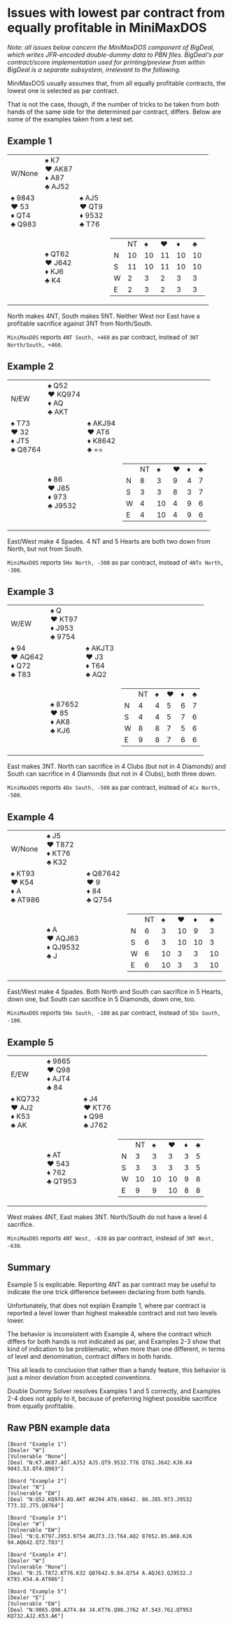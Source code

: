 Issues with lowest par contract from equally profitable in MiniMaxDOS
=====================================================================

*Note: all issues below concern the MiniMaxDOS component of BigDeal, which writes JFR-encoded double-dummy data to PBN files. BigDeal's par contract/score implementation used for printing/preview from within BigDeal is a separate subsystem, irrelevant to the following.*

MiniMaxDOS usually assumes that, from all equally profitable contracts, the lowest one is selected as par contract.

That is not the case, though, if the number of tricks to be taken from both hands of the same side for the determined par contract, differs. Below are some of the examples taken from a test set.

Example 1
---------

<table>
  <tr>
    <td>W/None</td>
    <td>
      ♠ K7<br />
      ♥ AK87<br />
      ♦ A87<br />
      ♣ AJ52
    </td>
    <td></td>
    <td></td>
  </tr>
  <tr>
    <td>
      ♠ 9843<br />
      ♥ 53<br />
      ♦ QT4<br />
      ♣ Q983
    </td>
    <td></td>
    <td>
      ♠ AJ5<br />
      ♥ QT9<br />
      ♦ 9532<br />
      ♣ T76
    </td>
    <td></td>
  </tr>
  <tr>
    <td></td>
    <td>
      ♠ QT62<br />
      ♥ J642<br />
      ♦ KJ6<br />
      ♣ K4
    </td>
    <td></td>
    <td>
      <table>
        <tr>
          <td></td><td>NT</td><td>♠</td><td>♥</td><td>♦</td><td>♣</td>
        </tr>
        <tr>
          <td>N</td><td>10</td><td>10</td><td>11</td><td>10</td><td>10</td>
        </tr>
        <tr>
          <td>S</td><td>11</td><td>10</td><td>11</td><td>10</td><td>10</td>
        </tr>
        <tr>
          <td>W</td><td>2</td><td>3</td><td>2</td><td>3</td><td>3</td>
        </tr>
        <tr>
          <td>E</td><td>2</td><td>3</td><td>2</td><td>3</td><td>3</td>
        </tr>
      </table>
    </td>
  </tr>
</table>

North makes 4NT, South makes 5NT. Neither West nor East have a profitable sacrifice against 3NT from North/South.

`MiniMaxDOS` reports `4NT South, +460` as par contract, instead of `3NT North/South, +460`.

Example 2
---------

<table>
  <tr>
    <td>N/EW</td>
    <td>
      ♠ Q52<br />
      ♥ KQ974<br />
      ♦ AQ<br />
      ♣ AKT
    </td>
    <td></td>
    <td></td>
  </tr>
  <tr>
    <td>
      ♠ T73<br />
      ♥ 32<br />
      ♦ JT5<br />
      ♣ Q8764
    </td>
    <td></td>
    <td>
      ♠ AKJ94<br />
      ♥ AT6<br />
      ♦ K8642<br />
      ♣ ==
    </td>
    <td></td>
  </tr>
  <tr>
    <td></td>
    <td>
      ♠ 86<br />
      ♥ J85<br />
      ♦ 973<br />
      ♣ J9532
    </td>
    <td></td>
    <td>
      <table>
        <tr>
          <td></td><td>NT</td><td>♠</td><td>♥</td><td>♦</td><td>♣</td>
        </tr>
        <tr>
          <td>N</td><td>8</td><td>3</td><td>9</td><td>4</td><td>7</td>
        </tr>
        <tr>
          <td>S</td><td>3</td><td>3</td><td>8</td><td>3</td><td>7</td>
        </tr>
        <tr>
          <td>W</td><td>4</td><td>10</td><td>4</td><td>9</td><td>6</td>
        </tr>
        <tr>
          <td>E</td><td>4</td><td>10</td><td>4</td><td>9</td><td>6</td>
        </tr>
      </table>
    </td>
  </tr>
</table>

East/West make 4 Spades. 4 NT and 5 Hearts are both two down from North, but not from South.

`MiniMaxDOS` reports `5Hx North, -300` as par contract, instead of `4NTx North, -300`.

Example 3
---------

<table>
  <tr>
    <td>W/EW</td>
    <td>
      ♠ Q<br />
      ♥ KT97<br />
      ♦ J953<br />
      ♣ 9754
    </td>
    <td></td>
    <td></td>
  </tr>
  <tr>
    <td>
      ♠ 94<br />
      ♥ AQ642<br />
      ♦ Q72<br />
      ♣ T83
    </td>
    <td></td>
    <td>
      ♠ AKJT3<br />
      ♥ J3<br />
      ♦ T64<br />
      ♣ AQ2
    </td>
    <td></td>
  </tr>
  <tr>
    <td></td>
    <td>
      ♠ 87652<br />
      ♥ 85<br />
      ♦ AK8<br />
      ♣ KJ6
    </td>
    <td></td>
    <td>
      <table>
        <tr>
          <td></td><td>NT</td><td>♠</td><td>♥</td><td>♦</td><td>♣</td>
        </tr>
        <tr>
          <td>N</td><td>4</td><td>4</td><td>5</td><td>6</td><td>7</td>
        </tr>
        <tr>
          <td>S</td><td>4</td><td>4</td><td>5</td><td>7</td><td>6</td>
        </tr>
        <tr>
          <td>W</td><td>8</td><td>8</td><td>7</td><td>5</td><td>6</td>
        </tr>
        <tr>
          <td>E</td><td>9</td><td>8</td><td>7</td><td>6</td><td>6</td>
        </tr>
      </table>
    </td>
  </tr>
</table>

East makes 3NT. North can sacrifice in 4 Clubs (but not in 4 Diamonds) and South can sacrifice in 4 Diamonds (but not in 4 Clubs), both three down.

`MiniMaxDOS` reports `4Dx South, -500` as par contract, instead of `4Cx North, -500`.

Example 4
---------

<table>
  <tr>
    <td>W/None</td>
    <td>
      ♠ J5<br />
      ♥ T872<br />
      ♦ KT76<br />
      ♣ K32
    </td>
    <td></td>
    <td></td>
  </tr>
  <tr>
    <td>
      ♠ KT93<br />
      ♥ K54<br />
      ♦ A<br />
      ♣ AT986
    </td>
    <td></td>
    <td>
      ♠ Q87642<br />
      ♥ 9<br />
      ♦ 84<br />
      ♣ Q754
    </td>
    <td></td>
  </tr>
  <tr>
    <td></td>
    <td>
      ♠ A<br />
      ♥ AQJ63<br />
      ♦ QJ9532<br />
      ♣ J
    </td>
    <td></td>
    <td>
      <table>
        <tr>
          <td></td><td>NT</td><td>♠</td><td>♥</td><td>♦</td><td>♣</td>
        </tr>
        <tr>
          <td>N</td><td>6</td><td>3</td><td>10</td><td>9</td><td>3</td>
        </tr>
        <tr>
          <td>S</td><td>6</td><td>3</td><td>10</td><td>10</td><td>3</td>
        </tr>
        <tr>
          <td>W</td><td>6</td><td>10</td><td>3</td><td>3</td><td>10</td>
        </tr>
        <tr>
          <td>E</td><td>6</td><td>10</td><td>3</td><td>3</td><td>10</td>
        </tr>
      </table>
    </td>
  </tr>
</table>

East/West make 4 Spades. Both North and South can sacrifice in 5 Hearts, down one, but South can sacrifice in 5 Diamonds, down one, too.

`MiniMaxDOS` reports `5Hx South, -100` as par contract, instead of `5Dx South, -100`.

Example 5
---------

<table>
  <tr>
    <td>E/EW</td>
    <td>
      ♠ 9865<br />
      ♥ Q98<br />
      ♦ AJT4<br />
      ♣ 84
    </td>
    <td></td>
    <td></td>
  </tr>
  <tr>
    <td>
      ♠ KQ732<br />
      ♥ AJ2<br />
      ♦ K53<br />
      ♣ AK
    </td>
    <td></td>
    <td>
      ♠ J4<br />
      ♥ KT76<br />
      ♦ Q98<br />
      ♣ J762
    </td>
    <td></td>
  </tr>
  <tr>
    <td></td>
    <td>
      ♠ AT<br />
      ♥ 543<br />
      ♦ 762<br />
      ♣ QT953
    </td>
    <td></td>
    <td>
      <table>
        <tr>
          <td></td><td>NT</td><td>♠</td><td>♥</td><td>♦</td><td>♣</td>
        </tr>
        <tr>
          <td>N</td><td>3</td><td>3</td><td>3</td><td>3</td><td>5</td>
        </tr>
        <tr>
          <td>S</td><td>3</td><td>3</td><td>3</td><td>3</td><td>5</td>
        </tr>
        <tr>
          <td>W</td><td>10</td><td>10</td><td>10</td><td>9</td><td>8</td>
        </tr>
        <tr>
          <td>E</td><td>9</td><td>9</td><td>10</td><td>8</td><td>8</td>
        </tr>
      </table>
    </td>
  </tr>
</table>

West makes 4NT, East makes 3NT. North/South do not have a level 4 sacrifice.

`MiniMaxDOS` reports `4NT West, -630` as par contract, instead of `3NT West, -630`.

Summary
-------

Example 5 is explicable. Reporting 4NT as par contract may be useful to indicate the one trick difference between declaring from both hands.

Unfortunately, that does not explain Example 1, where par contract is reported a level lower than highest makeable contract and not two levels lower.

The behavior is inconsistent with Example 4, where the contract which differs for both hands is not indicated as par, and Examples 2-3 show that kind of indication to be problematic, when more than one different, in terms of level and denomination, contract differs in both hands.

This all leads to conclusion that rather than a handy feature, this behavior is just a minor deviation from accepted conventions.

Double Dummy Solver resolves Examples 1 and 5 correctly, and Examples 2-4 does not apply to it, because of preferring highest possible sacrifice from equally profitable.

Raw PBN example data
--------------------

```
[Board "Example 1"]
[Dealer "W"]
[Vulnerable "None"]
[Deal "N:K7.AK87.A87.AJ52 AJ5.QT9.9532.T76 QT62.J642.KJ6.K4 9843.53.QT4.Q983"]

[Board "Example 2"]
[Dealer "N"]
[Vulnerable "EW"]
[Deal "N:Q52.KQ974.AQ.AKT AKJ94.AT6.K8642. 86.J85.973.J9532 T73.32.JT5.Q8764"]

[Board "Example 3"]
[Dealer "W"]
[Vulnerable "EW"]
[Deal "N:Q.KT97.J953.9754 AKJT3.J3.T64.AQ2 87652.85.AK8.KJ6 94.AQ642.Q72.T83"]

[Board "Example 4"]
[Dealer "W"]
[Vulnerable "None"]
[Deal "N:J5.T872.KT76.K32 Q87642.9.84.Q754 A.AQJ63.QJ9532.J KT93.K54.A.AT986"]

[Board "Example 5"]
[Dealer "E"]
[Vulnerable "EW"]
[Deal "N:9865.Q98.AJT4.84 J4.KT76.Q98.J762 AT.543.762.QT953 KQ732.AJ2.K53.AK"]
```
